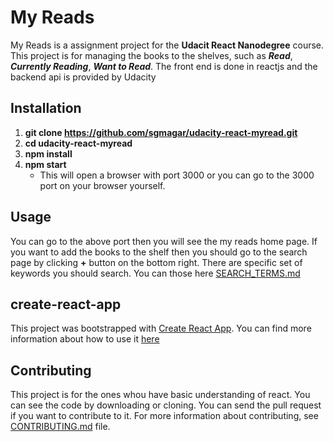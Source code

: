 # My Reads
My Reads is a assignment project for the **Udacit React Nanodegree** course. This project is for managing the books to the shelves, such as **_Read_**, **_Currently Reading_**, **_Want to Read_**. The front end is done in reactjs and the backend api is provided by Udacity

## Installation
1. **git clone https://github.com/sgmagar/udacity-react-myread.git**
2. **cd udacity-react-myread**
3. **npm install**
4. **npm start**
    - This will open a browser with port 3000 or you can go to the 3000 port on your browser yourself.

## Usage
You can go to the above port then you will see the my reads home page. If you want to add the books to the shelf then you should go to the search page by clicking **+** button on the bottom right. There are specific set of keywords you should search. You can those here [SEARCH_TERMS.md](SEARCH_TERMS.md)

## create-react-app
This project was bootstrapped with [Create React App](https://github.com/facebookincubator/create-react-app). You can find more information about how to use it [here](https://github.com/facebookincubator/create-react-app/blob/master/packages/react-scripts/template/README.md)

## Contributing
This project is for the ones whou have basic understanding of react. You can see the code by downloading or cloning. You can send the pull request if you want to contribute to it. For more information about contributing, see [CONTRIBUTING.md](CONTRIBUTING.md) file.
